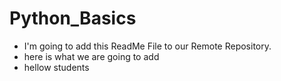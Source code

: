 # Python_Basics
 - I'm going to add this ReadMe File to our Remote Repository.
 - here is what we are going to add
 - hellow students
